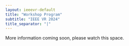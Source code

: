 ```yaml
---
layout: ieeevr-default
title: "Workshop Program"
subtitle: "IEEE VR 2024"
title_separator: "|"
---
```


<link rel="stylesheet" href="{{ '/assets/css/tableStyles.css' | relative_url }}">

<div>
    <p>
        More information coming soon, please watch this space.
    </p>
</div>

 <script> /***


<div>
    <h1 id="call-for-workshop-papers"> Workshops </h1>
    <!-- <p>
        IEEE VR 2024 seeks high-quality contributions to the following 18 workshops. 
        For more details, see each workshop's Call for Papers below.
    </p> -->
    <table class="styled-table">
        <tr>
            <th>Workshops</th>
        </tr>
        {% for workshop in site.data.workshops %}
        <tr>
            <td style="font-size: 0.9em;"><a href="#{{ workshop.id }}">{{ workshop.title }}</a></td>
        </tr>
        {% endfor %}
    </table>

<div>
    {% for workshop in site.data.workshops %}
            <!-- Workshop title matter -->
            <h2 id="{{ workshop.id }}">Workshop: {{ workshop.title }}</h2>
            <!-- <p><strong>{{ workshop.day }}, {{ workshop.starttime }}, {{ workshop.timezone }}</strong></p> -->
            {% if workshop.organiser %}
                <p><small><b style="color: black;">Principal Organiser:</b> {{ workshop.organiser }}</small></p>
            {% endif %}
            {% if workshop.videourl %}
                <div class="video-container">
                    <iframe src="{{workshop.videourl}}" title="YouTube video player" frameborder="0" 
                    allow="accelerometer; autoplay; clipboard-write; encrypted-media; gyroscope; picture-in-picture" allowfullscreen></iframe>
                </div>
            {% endif %}
            <p>
            {% if workshop.url %}
                <small><b style="color: black;">Website:</b> <a href="{{ workshop.url }}" target="_blank">{{ workshop.url }}</a></small>
            {% endif %}
            {% if workshop.discordurl %}
                <p><small><b style="color: black;">Discord URL:</b> <a href="{{ workshop.discordurl }}" target="_blank">{{ workshop.discordurl }}</a></small>
            {% endif %}
            {% if workshop.slideurl %}
                <p><small><b style="color: black;">Slides:</b> <a href="{{ workshop.discordurl }}" target="_blank">{{ workshop.slideurl }}</a></small>
            {% endif %}
            </p>
            {% if workshop.abstract %}
                <div id="{{ workshop.id }}" class="wrap-collabsible"> <input id="collapsible{{ workshop.id }}" class="toggle" type="checkbox"> <label for="collapsible{{ workshop.id }}" class="lbl-toggle">Workshop Description</label>
                    <div class="collapsible-content">
                        <div class="content-inner">
                            <p>{{ workshop.abstract }}</p>
                        </div>
                    </div>
                </div>
            {% endif %}
            <!-- TAKE ME TO THE EVENT START -->
            <!--{% for event in site.data.events %}
                {% if event.id == workshop.id %}
                    {% if event.location %}
                    <div class="notice--info">
                        <strong style="padding-bottom: 5px;">Take me to the event:</strong>
                        <p>
                            <strong style="color: black;">Virbela Location:</strong> {{ event.location }} (<a href="/2021/attend/virbela-instructions/#map">MAP</a>)
                            {% if event.stream-url %}
                                <br />
                                {% if event.aindanaoaconteceu %}
                                    <strong style="color: black;">Watch video stream live:</strong> <a href="{{ event.stream-url }}" target="_blank">HERE</a>
                                {% else %}
                                    <strong style="color: black;">Watch the recorded video stream:</strong> <a href="{{ event.stream-url }}" target="_blank">HERE</a>
                                {% endif %}
                            {% endif %}
                            {% if event.discordurl %}
                                <br />
                                <strong style="color: black;">Discord Channel:</strong> <a href="https://{{ event.discordurl }}" target="_blank">Open in Browser</a>, <a href="discord://{{ event.discordurl }}">Open in App</a> (Participants only)
                            {% endif %}
                        </p>
                    </div>
                    {% endif %}
                {% endif %}
            {% endfor %}-->
            <!-- TAKE ME TO THE EVENT END-->
            <!-- Only show the 'workshop papers' toggle if there's actually something to show -->
            {% assign papers_in_session = false %}
            {% for paper in site.data.workshoppapers %}
                {% if workshop.id == paper.workshop %}
                    {% assign papers_in_session = true %}
                {% endif %}
            {% endfor %}
            <!-- Show a hideable list of all papers in this workshop -->
            {% if papers_in_session == true %}
            <div id="{{ workshop.id }}2" class="wrap-collabsible"> <input id="collapsible{{ workshop.id }}2" class="toggle" type="checkbox"> <label for="collapsible{{ workshop.id }}2" class="lbl-toggle">Workshop Papers</label>
                <div class="collapsible-content">
                    <div class="content-inner">
                        {% for paper in site.data.workshoppapers %}
                            {% if workshop.id == paper.workshop %}
                                <h4 id="{{ paper.id }}">{{ paper.title }}</h4>
                                {% if paper.authors %}
                                    <p><i>{{ paper.authors }}</i></p>
                                {% else %}
                                    <p><i>Author information coming soon</i></p>
                                {% endif %}
                                {% if paper.url %}
                                    <p><small>URL: <a href="{{ paper.url }}" target="_blank">{{ paper.url }}</a></small></p>
                                {% endif %}
                                {% if paper.abstract %}
                                    <div id="{{ paper.id }}" class="wrap-collabsible"> <input id="collapsible{{ paper.id }}" class="toggle" type="checkbox"> <label for="collapsible{{ paper.id }}" class="lbl-toggle">Abstract</label>
                                        <div class="collapsible-content">
                                            <div class="content-inner">
                                                <p>{{ paper.abstract }}</p>
                                            </div>
                                        </div>
                                    </div>
                                {% endif %}
                            {% endif %}
                        {% endfor %}
                    </div>
                </div>
            </div>
            {% endif %}
    {% endfor %}
</div>
</div> 
***/</script>
